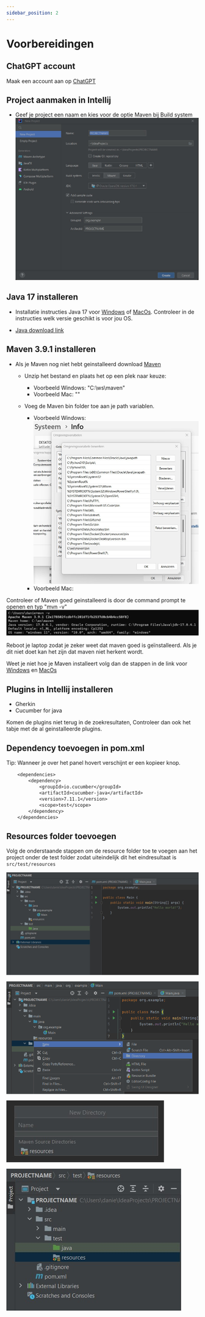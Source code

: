 ```yaml
---
sidebar_position: 2
---
```


# Voorbereidingen

## ChatGPT account
Maak een account aan op [ChatGPT](https://chat.openai.com/)

##  Project aanmaken in Intellij
- Geef je project een naam en kies voor de optie Maven bij Build system
![project.jpg](project.jpg)

## Java 17 installeren
- Installatie instructies Java 17 voor [Windows](https://java.tutorials24x7.com/blog/how-to-install-java-17-on-windows) of [MacOs](https://www.codejava.net/java-se/install-oracle-jdk-17-on-macos). Controleer in de instructies welk versie geschikt is voor jou OS.

- [Java download link](https://www.oracle.com/java/technologies/javase/jdk17-archive-downloads.html)

##  Maven 3.9.1 installeren
- Als je Maven nog niet hebt geinstalleerd download [Maven](https://dlcdn.apache.org/maven/maven-3/3.9.1/binaries/apache-maven-3.9.1-bin.zip) 
    - Unzip het bestand en plaats het op een plek naar keuze:
        - Voorbeeld Windows: "C:\ws\maven"
        - Voorbeeld Mac: ""

    - Voeg de Maven bin folder toe aan je path variablen.
        - Voorbeeld Windows: ![maven-path.jpg](maven-path.jpg)
        - Voorbeeld Mac: 

Controleer of Maven goed geinstalleerd is door de command prompt te openen en typ "mvn -v"
![maven.jpg](maven.jpg)

Reboot je laptop zodat je zeker weet dat maven goed is geïnstalleerd. Als je dit niet doet kan het zijn dat maven niet herkent wordt.

Weet je niet hoe je Maven installeert volg dan de stappen in de link voor [Windows](https://phoenixnap.com/kb/install-maven-windows) en [MacOs](https://www.digitalocean.com/community/tutorials/install-maven-mac-os)


##  Plugins in Intellij installeren
- Gherkin
- Cucumber for java 

Komen de plugins niet terug in de zoekresultaten, Controleer dan ook het tabje met de al geinstalleerde plugins.

##  Dependency toevoegen in pom.xml
Tip: Wanneer je over het panel hovert verschijnt er een kopieer knop. 
``` 
    <dependencies>
        <dependency>
            <groupId>io.cucumber</groupId>
            <artifactId>cucumber-java</artifactId>
            <version>7.11.1</version>
            <scope>test</scope>
        </dependency>
    </dependencies>
```

## Resources folder toevoegen
Volg de onderstaande stappen om de resource folder toe te voegen aan het project onder de test folder zodat uiteindelijk dit het eindresultaat is ``` src/test/resources ```

![stap1.jpg](stap1.jpg)

![stap2.png](stap2.png)

![stap3.jpg](stap3.jpg)

![stap4.jpg](stap4.jpg)

